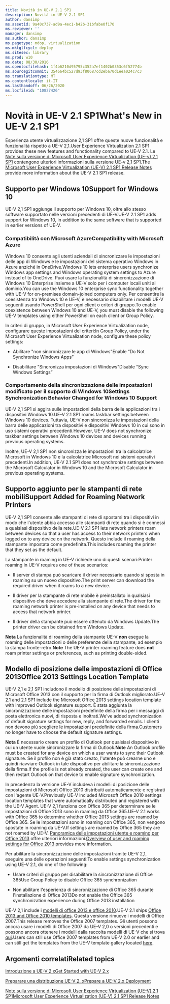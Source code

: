 ```yaml
---
title: Novità in UE-V 2.1 SP1
description: Novità in UE-V 2.1 SP1
author: dansimp
ms.assetid: 9a40c737-ad9a-4ec1-b42b-31bfabe0f170
ms.reviewer: ''
manager: dansimp
ms.author: dansimp
ms.pagetype: mdop, virtualization
ms.mktglfcycl: deploy
ms.sitesec: library
ms.prod: w10
ms.date: 08/30/2016
ms.openlocfilehash: 1f4b6210d95795c352a7ef1402b0353c6f52774b
ms.sourcegitcommit: 354664bc527d93f80687cd2eba70d1eea024c7c3
ms.translationtype: MT
ms.contentlocale: it-IT
ms.lasthandoff: 06/26/2020
ms.locfileid: "10827426"
---
```

# <span data-ttu-id="62007-103">Novità in UE-V 2.1 SP1</span><span class="sxs-lookup"><span data-stu-id="62007-103">What's New in UE-V 2.1 SP1</span></span>


<span data-ttu-id="62007-104">Esperienza utente virtualizzazione 2,1 SP1 offre queste nuove funzionalità e funzionalità rispetto a UE-V 2,1.</span><span class="sxs-lookup"><span data-stu-id="62007-104">User Experience Virtualization 2.1 SP1 provides these new features and functionality compared to UE-V 2.1.</span></span> <span data-ttu-id="62007-105">Le [Note sulla versione di Microsoft User Experience Virtualization (UE-v) 2,1 SP1](microsoft-user-experience-virtualization--ue-v--21-sp1-release-notes.md) contengono ulteriori informazioni sulla versione UE-v 2,1 SP1.</span><span class="sxs-lookup"><span data-stu-id="62007-105">The [Microsoft User Experience Virtualization (UE-V) 2.1 SP1 Release Notes](microsoft-user-experience-virtualization--ue-v--21-sp1-release-notes.md) provide more information about the UE-V 2.1 SP1 release.</span></span>

## <span data-ttu-id="62007-106">Supporto per Windows 10</span><span class="sxs-lookup"><span data-stu-id="62007-106">Support for Windows 10</span></span>


<span data-ttu-id="62007-107">UE-V 2,1 SP1 aggiunge il supporto per Windows 10, oltre allo stesso software supportato nelle versioni precedenti di UE-V.</span><span class="sxs-lookup"><span data-stu-id="62007-107">UE-V 2.1 SP1 adds support for Windows 10, in addition to the same software that is supported in earlier versions of UE-V.</span></span>

### <span data-ttu-id="62007-108">Compatibilità con Microsoft Azure</span><span class="sxs-lookup"><span data-stu-id="62007-108">Compatibility with Microsoft Azure</span></span>

<span data-ttu-id="62007-109">Windows 10 consente agli utenti aziendali di sincronizzare le impostazioni delle app di Windows e le impostazioni del sistema operativo Windows in Azure anziché in OneDrive.</span><span class="sxs-lookup"><span data-stu-id="62007-109">Windows 10 lets enterprise users synchronize Windows app settings and Windows operating system settings to Azure instead of to OneDrive.</span></span> <span data-ttu-id="62007-110">Puoi usare la funzionalità di sincronizzazione di Windows 10 Enterprise insieme a UE-V solo per i computer locali uniti al dominio.</span><span class="sxs-lookup"><span data-stu-id="62007-110">You can use the Windows 10 enterprise sync functionality together with UE-V for on-premises domain-joined computers only.</span></span> <span data-ttu-id="62007-111">Per consentire la coesistenza tra Windows 10 e UE-V, è necessario disabilitare i modelli UE-V seguenti usando PowerShell per ogni client o criteri di gruppo.</span><span class="sxs-lookup"><span data-stu-id="62007-111">To enable coexistence between Windows 10 and UE-V, you must disable the following UE-V templates using either PowerShell on each client or Group Policy.</span></span>

<span data-ttu-id="62007-112">In criteri di gruppo, in Microsoft User Experience Virtualization node, configurare queste impostazioni dei criteri:</span><span class="sxs-lookup"><span data-stu-id="62007-112">In Group Policy, under the Microsoft User Experience Virtualization node, configure these policy settings:</span></span>

-   <span data-ttu-id="62007-113">Abilitare "non sincronizzare le app di Windows"</span><span class="sxs-lookup"><span data-stu-id="62007-113">Enable “Do Not Synchronize Windows Apps”</span></span>

-   <span data-ttu-id="62007-114">Disabilitare "Sincronizza impostazioni di Windows"</span><span class="sxs-lookup"><span data-stu-id="62007-114">Disable “Sync Windows Settings”</span></span>

### <span data-ttu-id="62007-115">Comportamento della sincronizzazione delle impostazioni modificato per il supporto di Windows 10</span><span class="sxs-lookup"><span data-stu-id="62007-115">Settings Synchronization Behavior Changed for Windows 10 Support</span></span>

<span data-ttu-id="62007-116">UE-V 2,1 SP1 si aggira sulle impostazioni della barra delle applicazioni tra i dispositivi Windows 10.</span><span class="sxs-lookup"><span data-stu-id="62007-116">UE-V 2.1 SP1 roams taskbar settings between Windows 10 devices.</span></span> <span data-ttu-id="62007-117">Tuttavia, UE-V non sincronizza le impostazioni della barra delle applicazioni tra dispositivi e dispositivi Windows 10 in cui sono in uso sistemi operativi precedenti.</span><span class="sxs-lookup"><span data-stu-id="62007-117">However, UE-V does not synchronize taskbar settings between Windows 10 devices and devices running previous operating systems.</span></span>

<span data-ttu-id="62007-118">Inoltre, UE-V 2,1 SP1 non sincronizza le impostazioni tra la calcolatrice Microsoft in Windows 10 e la calcolatrice Microsoft nei sistemi operativi precedenti.</span><span class="sxs-lookup"><span data-stu-id="62007-118">In addition, UE-V 2.1 SP1 does not synchronize settings between the Microsoft Calculator in Windows 10 and the Microsoft Calculator in previous operating systems.</span></span>

## <span data-ttu-id="62007-119">Supporto aggiunto per le stampanti di rete mobili</span><span class="sxs-lookup"><span data-stu-id="62007-119">Support Added for Roaming Network Printers</span></span>


<span data-ttu-id="62007-120">UE-V 2,1 SP1 consente alle stampanti di rete di spostarsi tra i dispositivi in modo che l'utente abbia accesso alle stampanti di rete quando si è connessi a qualsiasi dispositivo della rete.</span><span class="sxs-lookup"><span data-stu-id="62007-120">UE-V 2.1 SP1 lets network printers roam between devices so that a user has access to their network printers when logged on to any device on the network.</span></span> <span data-ttu-id="62007-121">Questo include il roaming della stampante impostata come predefinita.</span><span class="sxs-lookup"><span data-stu-id="62007-121">This includes roaming the printer that they set as the default.</span></span>

<span data-ttu-id="62007-122">La stampante in roaming in UE-V richiede uno di questi scenari:</span><span class="sxs-lookup"><span data-stu-id="62007-122">Printer roaming in UE-V requires one of these scenarios:</span></span>

-   <span data-ttu-id="62007-123">Il server di stampa può scaricare il driver necessario quando si sposta in roaming su un nuovo dispositivo.</span><span class="sxs-lookup"><span data-stu-id="62007-123">The print server can download the required driver when it roams to a new device.</span></span>

-   <span data-ttu-id="62007-124">Il driver per la stampante di rete mobile è preinstallato in qualsiasi dispositivo che deve accedere alla stampante di rete.</span><span class="sxs-lookup"><span data-stu-id="62007-124">The driver for the roaming network printer is pre-installed on any device that needs to access that network printer.</span></span>

-   <span data-ttu-id="62007-125">Il driver della stampante può essere ottenuto da Windows Update.</span><span class="sxs-lookup"><span data-stu-id="62007-125">The printer driver can be obtained from Windows Update.</span></span>

<span data-ttu-id="62007-126">**Nota**  La funzionalità di roaming della stampante UE-V **non** esegue la roaming delle impostazioni o delle preferenze della stampante, ad esempio la stampa fronte-retro.</span><span class="sxs-lookup"><span data-stu-id="62007-126">**Note** The UE-V printer roaming feature does **not** roam printer settings or preferences, such as printing double-sided.</span></span>

 

## <span data-ttu-id="62007-127">Modello di posizione delle impostazioni di Office 2013</span><span class="sxs-lookup"><span data-stu-id="62007-127">Office 2013 Settings Location Template</span></span>


<span data-ttu-id="62007-128">UE-V 2,1 e 2,1 SP1 includono il modello di posizione delle impostazioni di Microsoft Office 2013 con il supporto per la firma di Outlook migliorato.</span><span class="sxs-lookup"><span data-stu-id="62007-128">UE-V 2.1 and 2.1 SP1 include the Microsoft Office 2013 settings location template with improved Outlook signature support.</span></span> <span data-ttu-id="62007-129">È stata aggiunta la sincronizzazione delle impostazioni predefinite della firma per i messaggi di posta elettronica nuovi, di risposta e inoltrati.</span><span class="sxs-lookup"><span data-stu-id="62007-129">We’ve added synchronization of default signature settings for new, reply, and forwarded emails.</span></span> <span data-ttu-id="62007-130">I clienti non devono più scegliere le impostazioni predefinite della firma.</span><span class="sxs-lookup"><span data-stu-id="62007-130">Customers no longer have to choose the default signature settings.</span></span>

<span data-ttu-id="62007-131">**Nota**  È necessario creare un profilo di Outlook per qualsiasi dispositivo in cui un utente vuole sincronizzare la firma di Outlook.</span><span class="sxs-lookup"><span data-stu-id="62007-131">**Note** An Outlook profile must be created for any device on which a user wants to sync their Outlook signature.</span></span> <span data-ttu-id="62007-132">Se il profilo non è già stato creato, l'utente può crearne uno e quindi riavviare Outlook in tale dispositivo per abilitare la sincronizzazione della firma.</span><span class="sxs-lookup"><span data-stu-id="62007-132">If the profile is not already created, the user can create one and then restart Outlook on that device to enable signature synchronization.</span></span>

 

<span data-ttu-id="62007-133">In precedenza la versione UE-V includeva i modelli di posizione delle impostazioni di Microsoft Office 2010 distribuiti automaticamente e registrati con l'agente UE-V.</span><span class="sxs-lookup"><span data-stu-id="62007-133">Previously UE-V included Microsoft Office 2010 settings location templates that were automatically distributed and registered with the UE-V Agent.</span></span> <span data-ttu-id="62007-134">UE-V 2,1 funziona con Office 365 per determinare se le impostazioni di Office 2013 sono in roaming da Office 365.</span><span class="sxs-lookup"><span data-stu-id="62007-134">UE-V 2.1 works with Office 365 to determine whether Office 2013 settings are roamed by Office 365.</span></span> <span data-ttu-id="62007-135">Se le impostazioni sono in roaming con Office 365, non vengono spostate in roaming da UE-V.</span><span class="sxs-lookup"><span data-stu-id="62007-135">If settings are roamed by Office 365 they are not roamed by UE-V.</span></span> <span data-ttu-id="62007-136">[Panoramica delle impostazioni utente e roaming per Office 2013](https://go.microsoft.com/fwlink/p/?LinkID=391220) offre ulteriori informazioni.</span><span class="sxs-lookup"><span data-stu-id="62007-136">[Overview of user and roaming settings for Office 2013](https://go.microsoft.com/fwlink/p/?LinkID=391220) provides more information.</span></span>

<span data-ttu-id="62007-137">Per abilitare la sincronizzazione delle impostazioni tramite UE-V 2,1, eseguire una delle operazioni seguenti:</span><span class="sxs-lookup"><span data-stu-id="62007-137">To enable settings synchronization using UE-V 2.1, do one of the following:</span></span>

-   <span data-ttu-id="62007-138">Usare criteri di gruppo per disabilitare la sincronizzazione di Office 365</span><span class="sxs-lookup"><span data-stu-id="62007-138">Use Group Policy to disable Office 365 synchronization</span></span>

-   <span data-ttu-id="62007-139">Non abilitare l'esperienza di sincronizzazione di Office 365 durante l'installazione di Office 2013</span><span class="sxs-lookup"><span data-stu-id="62007-139">Do not enable the Office 365 synchronization experience during Office 2013 installation</span></span>

<span data-ttu-id="62007-140">UE-V 2,1 include i [modelli di office 2013 e office 2010](https://technet.microsoft.com/library/dn458932.aspx#autosyncsettings).</span><span class="sxs-lookup"><span data-stu-id="62007-140">UE-V 2.1 ships [Office 2013 and Office 2010 templates](https://technet.microsoft.com/library/dn458932.aspx#autosyncsettings).</span></span> <span data-ttu-id="62007-141">Questa versione rimuove i modelli di Office 2007.</span><span class="sxs-lookup"><span data-stu-id="62007-141">This release removes the Office 2007 templates.</span></span> <span data-ttu-id="62007-142">Gli utenti possono ancora usare i modelli di Office 2007 da UE-V 2,0 o versioni precedenti e possono ancora ottenere i modelli dalla raccolta modelli di UE-V che si trova [qui](https://go.microsoft.com/fwlink/p/?LinkID=246589).</span><span class="sxs-lookup"><span data-stu-id="62007-142">Users can still use Office 2007 templates from UE-V 2.0 or earlier and can still get the templates from the UE-V template gallery located [here](https://go.microsoft.com/fwlink/p/?LinkID=246589).</span></span>






## <span data-ttu-id="62007-143">Argomenti correlati</span><span class="sxs-lookup"><span data-stu-id="62007-143">Related topics</span></span>


[<span data-ttu-id="62007-144">Introduzione a UE-V 2.x</span><span class="sxs-lookup"><span data-stu-id="62007-144">Get Started with UE-V 2.x</span></span>](get-started-with-ue-v-2x-new-uevv2.md)

[<span data-ttu-id="62007-145">Preparare una distribuzione UE-V 2. x</span><span class="sxs-lookup"><span data-stu-id="62007-145">Prepare a UE-V 2.x Deployment</span></span>](prepare-a-ue-v-2x-deployment-new-uevv2.md)

[<span data-ttu-id="62007-146">Note sulla versione di Microsoft User Experience Virtualization (UE-V) 2.1 SP1</span><span class="sxs-lookup"><span data-stu-id="62007-146">Microsoft User Experience Virtualization (UE-V) 2.1 SP1 Release Notes</span></span>](microsoft-user-experience-virtualization--ue-v--21-sp1-release-notes.md)

 

 





